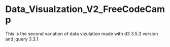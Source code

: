 # Data_Visualzation_V2_FreeCodeCamp
This is the second variation of data vizulation made with d3 3.5.3 version and jquery 3.3.1
